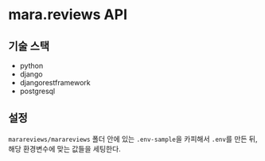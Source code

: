 # mara.reviews API

## 기술 스택

- python
- django
- djangorestframework
- postgresql

## 설정

`marareviews/marareviews` 폴더 안에 있는 `.env-sample`을 카피해서 `.env`를 만든 뒤, 해당 환경변수에 맞는 값들을 세팅한다. 
